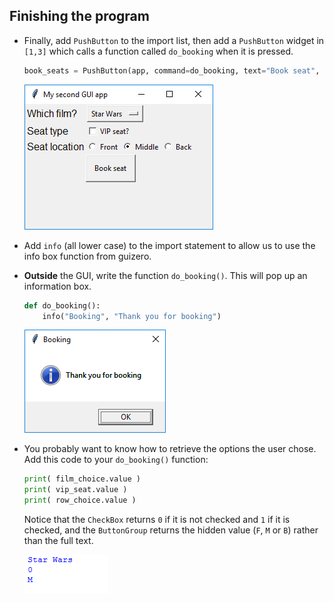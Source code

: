 ## Finishing the program

- Finally, add `PushButton` to the import list, then add a `PushButton` widget in `[1,3]` which calls a function called `do_booking` when it is pressed.

    ```python
    book_seats = PushButton(app, command=do_booking, text="Book seat", grid=[1,3], align="left")
    ```

    ![Booking button](images/booking-button.png)

- Add `info` (all lower case) to the import statement to allow us to use the info box function from guizero.

- **Outside** the GUI, write the function `do_booking()`. This will pop up an information box.

    ```python
    def do_booking():
        info("Booking", "Thank you for booking")
    ```

    ![Info box](images/info-box.png)

- You probably want to know how to retrieve the options the user chose. Add this code to your `do_booking()` function:

    ```python
    print( film_choice.value )
    print( vip_seat.value )
    print( row_choice.value )
    ```

    Notice that the `CheckBox` returns `0` if it is not checked and `1` if it is checked, and the `ButtonGroup` returns the hidden value (`F`, `M` or `B`) rather than the full text.

    ![Return values](images/return-values.png)


